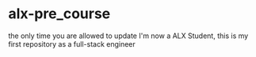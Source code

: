 # alx-pre_course
the only time you are allowed to update
I'm now a ALX Student, this is my first repository as a full-stack engineer
